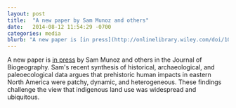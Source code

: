 ```yaml
---
layout: post
title:  "A new paper by Sam Munoz and others"
date:   2014-08-12 11:54:29 -0700
categories: media
blurb: "A new paper is [in press](http://onlinelibrary.wiley.com/doi/10.1111/jbi.12386/abstract) by Sam Munoz and others in the Journal of Biogeography. Sam's recent synthesis of historical, archaeological, and paleoecological data argues that prehistoric human impacts in eastern North America were patchy, dynamic, and heterogeneous. These findings challenge the view that indigenous land use was widespread and ubiquitous."
---
```

A new paper is [in press](http://onlinelibrary.wiley.com/doi/10.1111/jbi.12386/abstract) by Sam Munoz and others in the Journal of Biogeography. Sam's recent synthesis of historical, archaeological, and paleoecological data argues that prehistoric human impacts in eastern North America were patchy, dynamic, and heterogeneous. These findings challenge the view that indigenous land use was widespread and ubiquitous.
